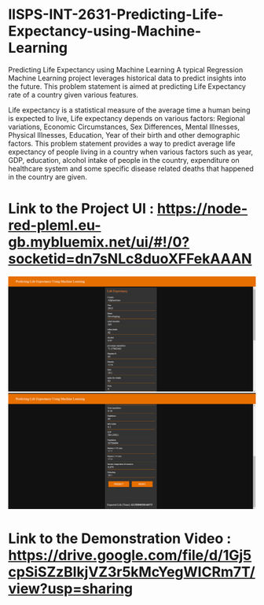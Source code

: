 # llSPS-INT-2631-Predicting-Life-Expectancy-using-Machine-Learning
Predicting Life Expectancy using Machine Learning
A typical Regression Machine Learning project leverages historical data to predict insights into the future. 
This problem statement is aimed at predicting Life Expectancy rate of a country given various features.

Life expectancy is a statistical measure of the average time a human being is expected to live, Life expectancy depends on various factors:
Regional variations, Economic Circumstances, Sex Differences, Mental Illnesses, Physical Illnesses, Education, Year of their birth and 
other demographic factors. 
This problem statement provides a way to predict average life expectancy of people living in a country when various factors such as year,
GDP, education, alcohol intake of people in the country, expenditure on healthcare system and some specific disease related deaths that 
happened in the country are given.

# Link to the Project UI : https://node-red-pleml.eu-gb.mybluemix.net/ui/#!/0?socketid=dn7sNLc8duoXFFekAAAN 

![UI1](Life%20Expectancy/Screenshots%20of%20the%20Project/User%20Interface_1.PNG)
![UI2](Life%20Expectancy/Screenshots%20of%20the%20Project/User%20Interface_2.PNG)

# Link to the Demonstration Video : https://drive.google.com/file/d/1Gj5cpSiSZzBlkjVZ3r5kMcYegWICRm7T/view?usp=sharing 
